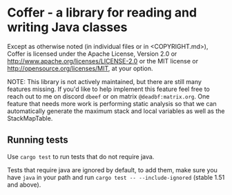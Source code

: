 # Coffer - a library for reading and writing Java classes

Except as otherwise noted (in individual files or in <COPYRIGHT.md>), Coffer is
licensed under the Apache License, Version 2.0 <LICENSE-APACHE> or
<http://www.apache.org/licenses/LICENSE-2.0> or the MIT license
<LICENSE-MIT> or <http://opensource.org/licenses/MIT>, at your option.

NOTE: This library is not actively maintained, but there are still many features missing.
If you'd like to help implement this feature feel free to reach out to me on discord
`dbeef` or on matrix `@deadbf:matrix.org`. One feature that needs more work is
performing static analysis so that we can automatically generate the maximum stack and 
local variables as well as the StackMapTable.

## Running tests

Use `cargo test` to run tests that do not require java.

Tests that require java are ignored by default, to add them, make sure you have 
`java` in your path and run `cargo test -- --include-ignored` (stable 1.51 and above).

